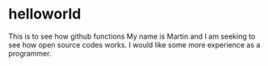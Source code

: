 # helloworld
This is to see how github functions
My name is Martin and I am seeking to see how open source codes works. I would like some more experience as a programmer. 
